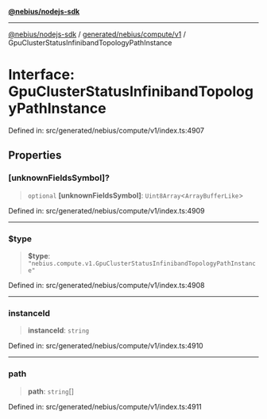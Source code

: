 [**@nebius/nodejs-sdk**](../../../../../README.md)

***

[@nebius/nodejs-sdk](../../../../../README.md) / [generated/nebius/compute/v1](../README.md) / GpuClusterStatusInfinibandTopologyPathInstance

# Interface: GpuClusterStatusInfinibandTopologyPathInstance

Defined in: src/generated/nebius/compute/v1/index.ts:4907

## Properties

### \[unknownFieldsSymbol\]?

> `optional` **\[unknownFieldsSymbol\]**: `Uint8Array`\<`ArrayBufferLike`\>

Defined in: src/generated/nebius/compute/v1/index.ts:4909

***

### $type

> **$type**: `"nebius.compute.v1.GpuClusterStatusInfinibandTopologyPathInstance"`

Defined in: src/generated/nebius/compute/v1/index.ts:4908

***

### instanceId

> **instanceId**: `string`

Defined in: src/generated/nebius/compute/v1/index.ts:4910

***

### path

> **path**: `string`[]

Defined in: src/generated/nebius/compute/v1/index.ts:4911
